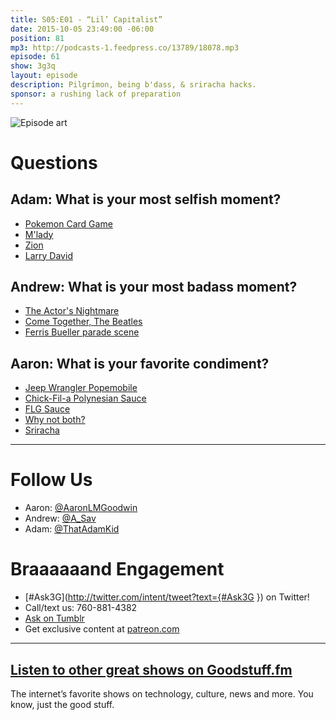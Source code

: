 ```yaml
---
title: S05:E01 - “Lil’ Capitalist”
date: 2015-10-05 23:49:00 -06:00
position: 81
mp3: http://podcasts-1.feedpress.co/13789/18078.mp3
episode: 61
show: 3g3q
layout: episode
description: Pilgrímon, being b'dass, & sriracha hacks.
sponsor: a rushing lack of preparation
---
```


![Episode art][1]

# Questions

## Adam: What is your most selfish moment?

* [Pokemon Card Game ][2]
* [M'lady][3]
* [Zion][4]
* [Larry David][5]

## Andrew: What is your most badass moment?

* [The Actor's Nightmare][6]
* [Come Together, The Beatles][7]
* [Ferris Bueller parade scene][8]

## Aaron: What is your favorite condiment?

* [Jeep Wrangler Popemobile][9]
* [Chick-Fil-a Polynesian Sauce][10]
* [FLG Sauce][11]
* [Why not both?][12]
* [Sriracha][13]

***

# Follow Us
* Aaron: [@AaronLMGoodwin](http://twitter.com/aaronlmgoodwin)
* Andrew: [@A_Sav](http://twitter.com/a_sav)
* Adam: [@ThatAdamKid](http://twitter.com/thatadamkid)

# Braaaaaand Engagement
* [#Ask3G](http://twitter.com/intent/tweet?text={#Ask3G }) on Twitter!
* Call/text us: 760-881-4382
* [Ask on Tumblr](http://3g3q.co/ask)
* Get exclusive content at [patreon.com](http://www.patreon.com/3g3q)

***

## [Listen to other great shows on Goodstuff.fm](http://goodstuff.fm/)
The internet’s favorite shows on technology, culture, news and more. You know, just the good stuff.

[1]: http://l.gdwn.co/RkHi.gif
[2]: http://www.pokemon.com/us/pokemon-tcg/
[3]: http://knowyourmeme.com/memes/tips-fedora
[4]: http://bit.ly/1M4TGAC
[5]: https://en.wikipedia.org/wiki/Larry_David
[6]: https://en.wikipedia.org/wiki/The_Actor%27s_Nightmare
[7]: http://www.youtube.com/watch?v=N8LZGQ4MkvQ
[8]: http://www.youtube.com/watch?v=tRcv4nokK50
[9]: https://www.washingtonpost.com/news/acts-of-faith/wp/2015/08/20/pope-francis-will-use-a-jeep-wrangler-as-his-american-popemobile-vatican-says/
[10]: http://www.chick-fil-a.com/Food/Menu-Detail/Polynesian-Sauce
[11]: http://www.kfc.com/menu/sauces/all-sauces
[12]: http://www.youtube.com/watch?v=vgk-lA12FBk
[13]: http://theoatmeal.com/comics/sriracha
[14]: http://twitter.com/aaronlmgoodwin
[15]: http://twitter.com/a_sav
[16]: http://twitter.com/thatadamkid
[17]: http://3g3q.co/ask
